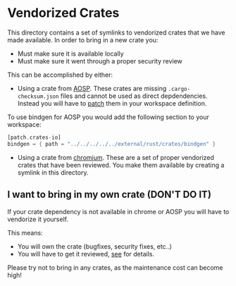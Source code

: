 # Vendorized Crates

This directory contains a set of symlinks to vendorized
crates that we have made available. In order to bring
in a new crate you:

- Must make sure it is available locally
- Must make sure it went through a proper security review

This can be accomplished by either:

- Using a crate from [AOSP](https://android.googlesource.com/platform/external/rust/crates/). These crates are missing `.cargo-checksum.json` files and cannot be used as direct depdendencies. Instead you will have to [patch](https://doc.rust-lang.org/cargo/reference/overriding-dependencies.html#the-patch-section) them in your workspace definition.

To use bindgen for AOSP you would add the following section to your workspace:

```rust
[patch.crates-io]
bindgen = { path = "../../../../../external/rust/crates/bindgen" }
```

- Using a crate from [chromium](https://chromium.googlesource.com/chromiumos/third_party/rust_crates/). These are a set of proper vendorized crates that have been reviewed. You make them available by creating a symlink in this directory.

## I want to bring in my own crate (**DON'T DO IT**)

If your crate dependency is not available in chrome or AOSP you will have to vendorize it yourself.

This means:

- You will own the crate (bugfixes, security fixes, etc..)
- You will have to get it reviewed, [see](https://g3doc.corp.google.com/company/thirdparty/android.md) for details.

Please try not to bring in any crates, as the maintenance cost can become high!
